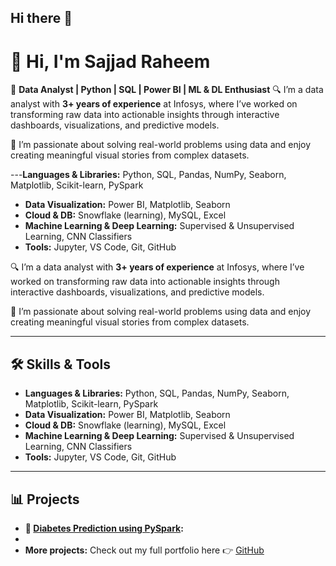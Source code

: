 ## Hi there 👋
# 👋 Hi, I'm Sajjad Raheem

🎯 **Data Analyst | Python | SQL | Power BI | ML & DL Enthusiast**
🔍 I’m a data analyst with **3+ years of experience** at Infosys, where I’ve worked on transforming raw data into actionable insights through interactive dashboards, visualizations, and predictive models.

🚀 I’m passionate about solving real-world problems using data and enjoy creating meaningful visual stories from complex datasets.

---**Languages & Libraries:** Python, SQL, Pandas, NumPy, Seaborn, Matplotlib, Scikit-learn, PySpark  
- **Data Visualization:** Power BI, Matplotlib, Seaborn  
- **Cloud & DB:** Snowflake (learning), MySQL, Excel  
- **Machine Learning & Deep Learning:** Supervised & Unsupervised Learning, CNN Classifiers  
- **Tools:** Jupyter, VS Code, Git, GitHub

🔍 I’m a data analyst with **3+ years of experience** at Infosys, where I’ve worked on transforming raw data into actionable insights through interactive dashboards, visualizations, and predictive models.

🚀 I’m passionate about solving real-world problems using data and enjoy creating meaningful visual stories from complex datasets.

---

## 🛠️ Skills & Tools

- **Languages & Libraries:** Python, SQL, Pandas, NumPy, Seaborn, Matplotlib, Scikit-learn, PySpark  
- **Data Visualization:** Power BI, Matplotlib, Seaborn  
- **Cloud & DB:** Snowflake (learning), MySQL, Excel  
- **Machine Learning & Deep Learning:** Supervised & Unsupervised Learning, CNN Classifiers  
- **Tools:** Jupyter, VS Code, Git, GitHub

---

## 📊 Projects

- **🔗 [Diabetes Prediction using PySpark](https://github.com/sajjadraheem26/diabetes-prediction-pyspark):**
- 
- **More projects:** Check out my full portfolio here 👉 [GitHub](https://github.com/sajjadraheem26)

<!--
**sajjadraheem26/sajjadraheem26** is a ✨ _special_ ✨ repository because its `README.md` (this file) appears on your GitHub profile.

Here are some ideas to get you started:

- 🔭 I’m currently working on ...
- 🌱 I’m currently learning ...
- 👯 I’m looking to collaborate on ...
- 🤔 I’m looking for help with ...
- 💬 Ask me about ...
- 📫 How to reach me: ...
- 😄 Pronouns: ...
- ⚡ Fun fact: ...
-->
